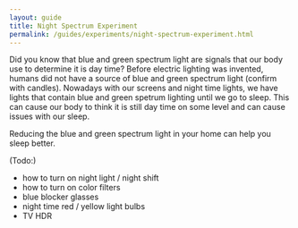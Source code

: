 ```yaml
---
layout: guide
title: Night Spectrum Experiment
permalink: /guides/experiments/night-spectrum-experiment.html
---
```


Did you know that blue and green spectrum light are signals that our body use to determine it is day time?   Before electric lighting was invented, humans did not have a source of blue and green spectrum light (confirm with candles).  Nowadays with our screens and night time lights, we have lights that contain blue and green spetrum lighting until we go to sleep.  This can cause our body to think it is still day time on some level and can cause issues with our sleep.

Reducing the blue and green spectrum light in your home can help you sleep better.   

(Todo:)
- how to turn on night light / night shift
- how to turn on color filters
- blue blocker glasses
- night time red / yellow light bulbs
- TV HDR
